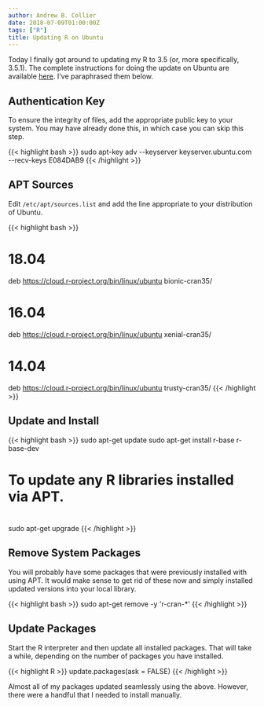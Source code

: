 ```yaml
---
author: Andrew B. Collier
date: 2018-07-09T01:00:00Z
tags: ["R"]
title: Updating R on Ubuntu
---
```


Today I finally got around to updating my R to 3.5 (or, more specifically, 3.5.1). The complete instructions for doing the update on Ubuntu are available [here](https://cran.r-project.org/bin/linux/ubuntu/). I've paraphrased them below.

## Authentication Key

To ensure the integrity of files, add the appropriate public key to your system. You may have already done this, in which case you can skip this step.

{{< highlight bash >}}
sudo apt-key adv --keyserver keyserver.ubuntu.com --recv-keys E084DAB9
{{< /highlight >}}

## APT Sources

Edit `/etc/apt/sources.list` and add the line appropriate to your distribution of Ubuntu.

{{< highlight bash >}}
# 18.04
deb https://cloud.r-project.org/bin/linux/ubuntu bionic-cran35/
# 16.04
deb https://cloud.r-project.org/bin/linux/ubuntu xenial-cran35/
# 14.04
deb https://cloud.r-project.org/bin/linux/ubuntu trusty-cran35/
{{< /highlight >}}

## Update and Install

{{< highlight bash >}}
sudo apt-get update
sudo apt-get install r-base r-base-dev
#
# To update any R libraries installed via APT.
#
sudo apt-get upgrade
{{< /highlight >}}

## Remove System Packages

You will probably have some packages that were previously installed with using APT. It would make sense to get rid of these now and simply installed updated versions into your local library.

{{< highlight bash >}}
sudo apt-get remove -y 'r-cran-*'
{{< /highlight >}}

## Update Packages

Start the R interpreter and then update all installed packages. That will take a while, depending on the number of packages you have installed.

{{< highlight R >}}
update.packages(ask = FALSE)
{{< /highlight >}}

Almost all of my packages updated seamlessly using the above. However, there were a handful that I needed to install manually.